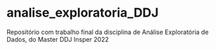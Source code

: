 # analise_exploratoria_DDJ
Repositório com trabalho final da disciplina de Análise Exploratória de Dados, do Master DDJ Insper 2022
